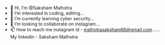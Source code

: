 - 👋 Hi, I’m @Saksham Malhotra
- 👀 I’m interested in coding, editing...
- 🌱 I’m currently learning cyber security...
- 💞️ I’m looking to collaborate on instagram...
- 📫 How to reach me instagram id - malhotrasaksham66@gmail.com......
My linkedin - Saksham Malhotra
<!---
Saksham-2407/Saksham-2407 is a ✨ special ✨ repository because its `README.md` (this file) appears on your GitHub profile.
You can click the Preview link to take a look at your changes.
--->
